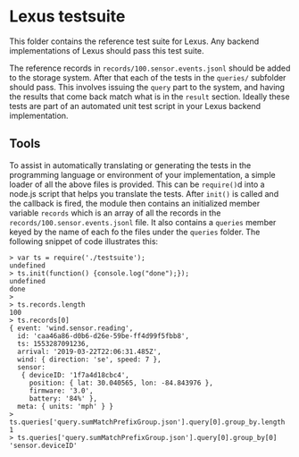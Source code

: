 # Lexus testsuite

This folder contains the reference test suite for Lexus.
Any backend implementations of Lexus should pass this test suite.

The reference records in `records/100.sensor.events.jsonl` should be added to the storage system.
After that each of the tests in the `queries/` subfolder should pass.
This involves issuing the `query` part to the system, and having the results that come back match what is in the `result` section.
Ideally these tests are part of an automated unit test script in your Lexus backend implementation.

## Tools

To assist in automatically translating or generating the tests in the programming language or environment of your implementation, a simple loader of all the above files is provided.
This can be `require()`d into a node.js script that helps you translate the tests. After `init()` is called and the callback is fired, the module then contains an initialized member variable `records` which is an array of all the records in the `records/100.sensor.events.jsonl` file. It also contains a `queries` member keyed by the name of each fo the files under the `queries` folder. The following snippet of code illustrates this:

```
> var ts = require('./testsuite');
undefined
> ts.init(function() {console.log("done");});
undefined
done
> 
> ts.records.length
100
> ts.records[0]
{ event: 'wind.sensor.reading',
  id: 'caa46a86-d0b6-d26e-59be-ff4d99f5fbb8',
  ts: 1553287091236,
  arrival: '2019-03-22T22:06:31.485Z',
  wind: { direction: 'se', speed: 7 },
  sensor: 
   { deviceID: '1f7a4d18cbc4',
     position: { lat: 30.040565, lon: -84.843976 },
     firmware: '3.0',
     battery: '84%' },
  meta: { units: 'mph' } }
> ts.queries['query.sumMatchPrefixGroup.json'].query[0].group_by.length
1
> ts.queries['query.sumMatchPrefixGroup.json'].query[0].group_by[0]
'sensor.deviceID'
```
